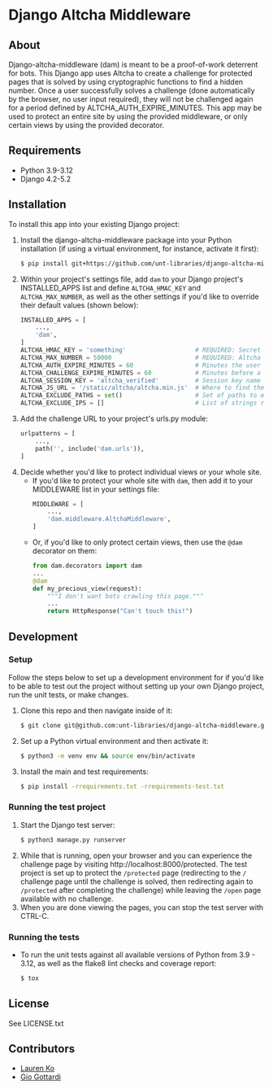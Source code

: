 # Django Altcha Middleware

## About
Django-altcha-middleware (dam) is meant to be a proof-of-work deterrent for bots.
This Django app uses Altcha to create a challenge for protected pages that is solved
by using cryptographic functions to find a hidden number. Once a user successfully
solves a challenge (done automatically by the browser, no user input required), they
will not be challenged again for a period defined by ALTCHA_AUTH_EXPIRE_MINUTES. This app
may be used to protect an entire site by using the provided middleware, or only certain
views by using the provided decorator.

## Requirements

* Python 3.9-3.12
* Django 4.2-5.2

## Installation

To install this app into your existing Django project:
1. Install the django-altcha-middleware package into your Python installation
   (if using a virtual environment, for instance, activate it first):
    ```sh
    $ pip install git+https://github.com/unt-libraries/django-altcha-middleware
    ```
2. Within your project's settings file, add `dam` to your Django project's INSTALLED_APPS list and
   define `ALTCHA_HMAC_KEY` and `ALTCHA_MAX_NUMBER`, as well as the other settings if you'd like to
   override their default values (shown below):
    ```python
    INSTALLED_APPS = [
        ...,
        'dam',
    ]
    ALTCHA_HMAC_KEY = 'something'                   # REQUIRED: Secret string used for challenges.
    ALTCHA_MAX_NUMBER = 50000                       # REQUIRED: Altcha challenge difficulty.
    ALTCHA_AUTH_EXPIRE_MINUTES = 60                 # Minutes the user is authorized for after solving a challenge.
    ALTCHA_CHALLENGE_EXPIRE_MINUTES = 60            # Minutes before a given challenge expires.
    ALTCHA_SESSION_KEY = 'altcha_verified'          # Session key name that tracks successful challenges.
    ALTCHA_JS_URL = '/static/altcha/altcha.min.js'	# Where to find the altcha widget JS.
    ALTCHA_EXCLUDE_PATHS = set()                    # Set of paths to exclude from challenges.
    ALTCHA_EXCLUDE_IPS = []                         # List of strings representing CIDRs or IPs to never challenge.
    ```
3. Add the challenge URL to your project's urls.py module:
    ```python
    urlpatterns = [
        ...,
        path('', include('dam.urls')),
    ]
    ```
4. Decide whether you'd like to protect individual views or your whole site.
    - If you'd like to protect your whole site with `dam`, then add it to your MIDDLEWARE list in
      your settings file:
        ```python
        MIDDLEWARE = [
            ...,
            'dam.middleware.AltchaMiddleware',
        ]
        ```
    - Or, if you'd like to only protect certain views, then use the `@dam` decorator on them:
        ```python
        from dam.decorators import dam
        ...
        @dam
        def my_precious_view(request):
            """I don't want bots crawling this page."""
            ...
            return HttpResponse("Can't touch this!")
        ```

## Development

### Setup

Follow the steps below to set up a development environment for if you'd like to be able to test out
the project without setting up your own Django project, run the unit tests, or make changes.
1. Clone this repo and then navigate inside of it:
    ```sh
    $ git clone git@github.com:unt-libraries/django-altcha-middleware.git && cd django-altcha-middleware
    ```
2. Set up a Python virtual environment and then activate it:
    ```sh
    $ python3 -m venv env && source env/bin/activate
    ```
3. Install the main and test requirements:
    ```sh
    $ pip install -rrequirements.txt -rrequirements-test.txt
    ```

### Running the test project

1. Start the Django test server:
    ```sh
    $ python3 manage.py runserver
    ```
2. While that is running, open your browser and you can experience the challenge page by visiting
http://localhost:8000/protected. The test project is set up to protect the `/protected` page
(redirecting to the `/` challenge page until the challenge is solved, then redirecting again to
`/protected` after completing the challenge) while leaving the `/open` page available with no
challenge.
3. When you are done viewing the pages, you can stop the test server with CTRL-C.

### Running the tests

* To run the unit tests against all available versions of Python from 3.9 - 3.12, as well as the
   flake8 lint checks and coverage report:
    ```sh
    $ tox
    ```

## License

See LICENSE.txt

## Contributors

* [Lauren Ko](https://github.com/ldko)
* [Gio Gottardi](https://github.com/somexpert)
